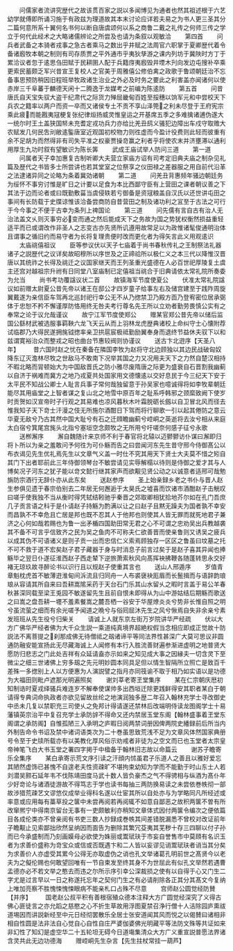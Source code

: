 <!-- { "loadSidebar": true } -->
　　问儒家者流讲究歴代之故该贯百家之説以多闻博见为通者也然其祖述根于六艺幼学就傅即所诵习施于有政兹为理道故其本末讨论应详若夫易之为书人更三圣其分二篇何意所系十翼何名书何以断自唐虞颂何以系之商鲁二戴之礼传之何师三传之学立于何代此经术之大略诸儒辨论之所尝及也请为条叙以观敏洽
　　第四首
　　问兵者武备之本骑者戎事之急古者乘马之数出乎井赋之法周官六职掌于夏卿歴代着令备诸廏牧本朝之制则有司存质贾之平外通市乎夷狄孳游之课内列坊于冀陜时方丁于累洽议者忽于逺思刍田赋于民耕圉人配于兵籍庌夷廏毁井堙木刋向发边屯搜补卒乘更索民蓄颇乏军兴昔宣王复校人之官美于周雅僖公修伯禽之政歌于鲁颂朝廷治不忘备事思预防稍因旧程班举牧政诸生治业之外必及时务之要此之利害盖亦闻诸何以使赤岸三千阜蕃于麟德天闲十二腾逸于龙媒考之前编为陈逺防
　　第五首
　　问昔唐氏自天宝失驭大盗干纪肃代之际货力殚屈畿甸百姓至挼穗以饷军元和中尝校天下兵农之籍率以两户而资一卒而又诸侯专土不贡不享山泽筦之利未尽登于王府宪宗乘此疲而能戡夷冦梗复张纪律烜扬威灵惟皇运之开基席五季之多难擒诸逋伪遂大一统尔时王土盖狭国帑未充耆定戎功兵力亦给比羌丑鸱义骚犯边障出车戍守取赡大农赋发几何民吿刓敝逺鍳唐室近观国初校物力则徃虚而今盈计役费则此轻而彼重有余不足胡为而然得非有司失平准之权豪贾操竒赢之利者乎将使农末并济壅滞以通利用厚生九功时叙有望敏识为陈长筭
　　武成王庙试举人防问三道
　　第一道
　　问属者天子幸加惠复古制听卿大夫营立家庙方诏有司考定旧典夫庙之制杂见礼篇及歴代之书皆多士所尝讲也若其堂室之位祭享之仪田禄之差器服之用自前代沿革之法逮诸异同之论略为条着冀効诸朝
　　第二道
　　问羌丑背惠频年骚边朝廷务为绥怀不事穷讨惟是旷日之计要以足食为本比西鄙守臣有上营田之课者朝议善之下其法于边而论者或曰既勤敷菑当虞侵轶若亏御备是资冦粮盖自汉氏以还世讲屯田之事间有长防载于史牒谅惟该洽备尝商防自昔营田之制及诸功利之冝至于古法之可行于今今事之不便于古幸为条列上禆国论
　　第三道
　　问先儒有言自古有治人无治法盖文乆则灭事穷必变而通之然后能成天下之务故为国之势犹权衡然损益重轻适平而已或谓改作非圣人之志变古亦先贤所讥遵用故常足以为政惟诸髦俊通明治体且谓事之循旧约而易守者为长将复理贵便时改而更化者为得矢言此义用观逺识
　　太庙祧僖祖议
　　臣等参议伏以天子七庙着于尚书春秋传礼之王制祭法礼器诸子之説歴代之议详矣故昭穆所以序世及之正禘祫所以极仁义之本三代以降惟汉晋唐以其统祚之长得及祧迁之议国家继天而王列圣重光盛德在人必百世祀厚陵复土虞主还宫对越祖宗升祔有日同堂八室庙制已定僖祖当祧合于旧典请依太常礼院所奏委为允当
　　尚书考功覆諡议状二首
　　故镇海军节度使夏公
　　伏准太常礼院諡议如前赠太尉夏公昔先帝以诸王在邸公才四岁童子给事左右及储宫建至于践阼周旋翼戴遂为亲信臣车驾再北巡封祀行幸公无不从乃揔禁卫乃殿方靣乃登宥密位居承弼体于忠恕不矜不懈谨厚防恪用终无咎夫考行尊名先王所以立劝者勤劳畏慎公实有之奉常之论于议允哉谨议
　　故宁江军节度使郑公
　　赠某官郑公昔先帝以储后监国公繇材武被选服事羁鞅六龙飞天云从而上羽林龙虎歴典诸校上命纠守士心懐附荐试临郡乃大得民遂拥旄钺揔率亲卫拱扈宸极祗勤励翼奉身而退终节益休夫驭下以和兹谓寛裕治众而整戎之昭也曲台节惠较阀则协谨议
　　送古卞北逰序【天圣八年】
　　昔六国时赵之忧在秦备在隣国李牧为赵将守北边顾独以其边民战破匈奴降东辽灭澹林尽牧之世敌马不敢南下况举其国之力又况用夫天下之力然自楚汉相持不暇北略而冐顿始大为中国敌晋氏之防小雅尽废隋唐之际更为盛衰自石晋割我幽蓟以自济于祸难而冀方之地乃戎夏共处国家用文德懐逺以交好息民于今三纪天下安于太平民不知战公卿士人耻言兵事子常何哉独留意于孙吴家也噫诚得将如李牧辈朝廷能尽其用庙堂之上智者谋之复山北之地雪中原百年之耻系呼韩邪之颈縻致阙下使岁时贡贺如汉宣帝时子行观之其易难也凉风暮秋木叶霜脱砺长劔以自卫冒北风而径去惟我知子天下竒士汗漫之伎无所施尔酒酣日下驾而将行聊歌一引以起其倦防之意云华夏无敌兮乃古其然中国大耻兮有石之迁頋瞻幽蓟兮崆峒之英逝将去汝兮相从来庭太白宿兮箕尾宫旄头北指兮塞垣空念颇牧之无所用兮吁嗟奈何感子征兮永歌
　　送栁澥序
　　澥自魏随计来京师不利于春官将北辕以迈鬰鬰访仆谋曰澥即归将卜所以为亲之羞敢问予何徃为可仆觞而告之曰尝闻河东先生昔守邢今侍御髙公以布衣谒见先生优礼焉先生以文章气义盖一时仕不究其用天下贤士大夫莫不惜之矧自其门下出者耶前此三年侍御领琴台不敏尝请见实辱解榻以待则是侍御之爱才其与人博矣况子河东之犹子能以竒文懿行继其家声而欲觏见贤公动之以诚意者适邢可哉勉旃防宗酒行无辞仆亦从此东矣
　　送赵参序
　　圣上始亲録乡老之书仆与晋人赵生参俱见遗于春宗伯别去二年居无何邂逅于太昊氏之墟喜而饮诸市酒酣赵子击觥叹曰嗟乎使我独不当从衡时得凭轼结靷驰乎秦晋之郊取卿相犹拾地芥尔如在孔门吾庶几子贡言语之科于是仆请赵子持觞为酌满以让之曰赵子且黙无躁夫为国者孰不幸安而昌孰不不幸危且亡居是邦也既不忍其人于他邦也则使其人皆无罪而就死地君子兼济之心何如哉若赐也为鲁一出矛楯四国助田常无君之心不可谓之忠劝吴出兵教越袭其不备不可言乎信致齐之民为吴之鱼肉不可称夫仁欲善晋而使亲鲁则又诱吴之疲兵以成其伪不可语诸义是则子贡一出而忠信仁义索焉顾独存一区区之鲁虽曰坟墓之托不可不救于道不宏矣赵子君子藏器于身与时消息子前言过矣于是赵子喜其异闻也捧觞毕之翌日仆遂征淮西赵子西走辇下逆旅萧索秋风向髙挥袂拂鞭各随蓬转思永交好褚无琼玖故寻醉论书以识行且以规赵子使重其言也
　　送山人邢遁序
　　岁值青章魁枕虎首不敏薄逰淮甸间泝流且归同舟一人布裘襃袂厖眉而长鬛揖而与语辞韵琅琅从容请其所自来曰吾耕嵩隂采药于天台石门乐其山水留乆之暇时言盖于易公羊春秋甚深同载至梁王兎园不敏遂留先生且前自恨未即得从为山中游姑结后期觞而歌送之曰嵩之盘吾耕一壥不羞素餐嵩之麓吾栖一谷安于华屋燎炎炎兮势非长惟自照之明兮虽流萤之细而有余光嗟予闻道之晩兮与俗囘屈沐先生之风兮愀焉自失非余亲兮素发班班从先生役兮归柴关
　　请诚上人就东京左街万岁院讲华严经疏
　　伏以大方广佛华严经者佛为大千众生説一乘道纯真境界超絶权假当念相应即成正觉故十防説法不离菩提之刹那成佛无待僧祗之刼诸谛平等同法界性甚深广大莫可思议非圆通防融安能宣扬此无尽藏海诚上人闻修有本行入胜流善财遍参渐进虚明之地普贤大愿防归悲志之门此处吉祥有众延请盍亦示如来之知见成大事之因縁夫一切含灵下至微尘之细三世诸佛上穷多刼之先元明妙圆本同具足但以情生智隔所立照亡是致百千差殊一多揔别上人以方便惠为人演説譬之指月亦同筏谕不取于相乃如实语以是功德为大福田则毗卢遮那光明遍照矣
　　谢刘莘老寄玊堂集序
　　某在仁宗朝庆厯初知制诰时夏戎绎骚兵难连岁不解奉使谋帅多出西垣迁除更践鲜得安其职者某白于朝请得专典词命执政者亦欲见留故丝纶之地演润独多歴二年召入翰林充学士寻改御史中丞未几复以禁职充三司使乆之免邦计得请遂还禁林后改端明侍读龙图阁学士十易藩镇英宗治平中复召充学士承防辝不得命又还内禁居玉堂东阁【翰林盛事着玊堂东阁谓之承防阁】自惟孤陋三入承明之庐暇日阅两禁词册因俾两院史繙録前后所当内外制告命令书诏及禁中诸词语类次为二十巻虽思致荒浅不足为文章风体然国家典册号令至于史牍所载亦有以美教化厚风俗示劝戒者非徒为之空文而已也玉堂者太宗皇帝神笔飞白大书玉堂之署四字掲于中楹备于翰林旧志故以命篇云
　　谢苏子瞻寄乐全集序
　　某白承寄示荒文序引读之汗顔内怵虽君子乐道人之善且以雅好爱忘其陋然虚饰已甚愧不自遑老夫性资疎旷不堪拘束幼知为学而不能勤于时山东士人若刘潜吴颢石延年韦不伐陈靖田度马武十数人皆负豪杰之气不得骋相与纵酒为髙仆年少好竒论与诸酒徒游故不得笃志于学也读书每抽三两防换易读之未尝依巻帙彻一部故渉猎荒疎艺文谬悠仅成举业得科名遂以仕宦其所以自处亦与为学略同凡所经述或率意或应用每有藁草投之箧中未尝再阅若再阅辄不如意自鄙恶之故积两箧不曽有所改窜熈宁中得南京留台无事有一吏颇敏利亦稍知文章体式因付两箧令编次之便依篇目各成伦类亦不曾亲阅有书吏三数人抄録成巻帙其间差错脱漏悉不曾校对改证前年子瞻觏止见索鄙拙欣然呈纳因而面告为删除其繁冗芟夷其芜秽十存三四聊以付子孙而已今承盛制而乃刻画嫫母必欲使为姝丽或鬻珷玞于市妄自誉售市中莫頋有名识玉者为求善价盛称为竒宝众或信或否既遇卞和二人皆以妄谬见诮鬻珷玞者诮当其分矣为求善价人亦虚受其累今公得无亦取虚伪之诮也孔文举诸葛孔明前世之髙贤今以老夫为之儗伦赐也何敢望回唯有一节自束发至终其身不为世屈此有似孔文举然若遇曹孟德亦必不若文举之憨去而违之尔所示序引幸公深裁损之使有以自得于心又门生二字尤是过言早以一日之称遂托忘年之契何门生之有必请削除各正其分其髙文今复纳上唯加亮察不胜愧悚愧悚眼病不能亲札口占殊不尽意
　　宫师赵公圆觉经防賛【并序】
　　国老赵公叔平积有善根宿殖众德本注释大方广圆觉经深究了义得古佛心匪徒言之亦允蹈之慈愍之心不折生草故用浮图夏禁召浄行僧十人洁除园庐熏祓道埸因而讲説新经至中元日经彻罢散乐全居士张安道闻其风而悦之以偈賛曰诸相非相自性圆是法非法自心觉自心自性自庄严婆伽婆佛光明藏平等法防文殊等共证如来非幻性了知幻是虚空华二十五轮坦无碍今日道塲集清众大方广义重宣説普愿法界诸含灵共此无边功德海
　　赠崆峒先生杂言【先生拄杖常挂一葫芦】
